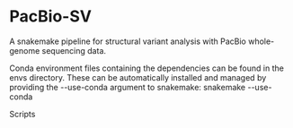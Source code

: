 # PacBio-SV
A snakemake pipeline for structural variant analysis with PacBio whole-genome sequencing data.

Conda environment files containing the dependencies can be found in the envs directory. 
These can be automatically installed and managed by providing the --use-conda argument to snakemake: snakemake --use-conda

Scripts


